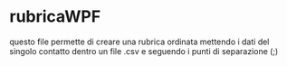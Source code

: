 # rubricaWPF
questo file permette di creare una  rubrica ordinata mettendo i dati del singolo contatto dentro un file .csv e seguendo i punti di separazione (;)
